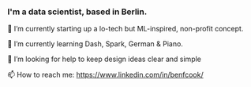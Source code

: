 ### I'm a data scientist, based in Berlin.

<!--
**bfc782/bfc782** is a ✨ _special_ ✨ repository because its `README.md` (this file) appears on your GitHub profile.

Here are some ideas to get you started:-->

🔭 I’m currently starting up a lo-tech but ML-inspired, non-profit concept.

🌱 I’m currently learning Dash, Spark, German & Piano.

🤔 I’m looking for help to keep design ideas clear and simple

📫 How to reach me: https://www.linkedin.com/in/benfcook/
